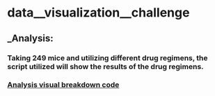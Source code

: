 # data__visualization__challenge
## _Analysis:
### Taking 249 mice and utilizing different drug regimens, the script utilized will show the results of the drug regimens.


### [Analysis visual breakdown code](https://github.com/MITCHELLWYNE/data__visualization__challenge/blob/main/Starter_Code/Pymaceuticals/pymaceuticals_starter.ipynb)

